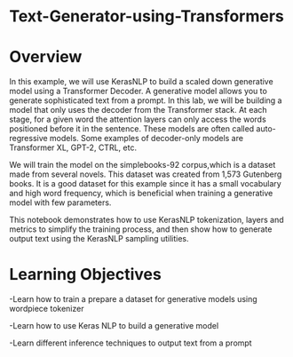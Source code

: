 # Text-Generator-using-Transformers
# Overview
In this example, we will use KerasNLP to build a scaled down generative model using a Transformer Decoder. A generative model allows you to generate sophisticated text from a prompt. In this lab, we will be building a model that only uses the decoder from the Transformer stack. At each stage, for a given word the attention layers can only access the words positioned before it in the sentence. These models are often called auto-regressive models. Some examples of decoder-only models are Transformer XL, GPT-2, CTRL, etc.

We will train the model on the simplebooks-92 corpus,which is a dataset made from several novels. This dataset was created from 1,573 Gutenberg books. It is a good dataset for this example since it has a small vocabulary and high word frequency, which is beneficial when training a generative model with few parameters.

This notebook demonstrates how to use KerasNLP tokenization, layers and metrics to simplify the training process, and then show how to generate output text using the KerasNLP sampling utilities.

# Learning Objectives

-Learn how to train a prepare a dataset for generative models using wordpiece tokenizer

-Learn how to use Keras NLP to build a generative model

-Learn different inference techniques to output text from a prompt
